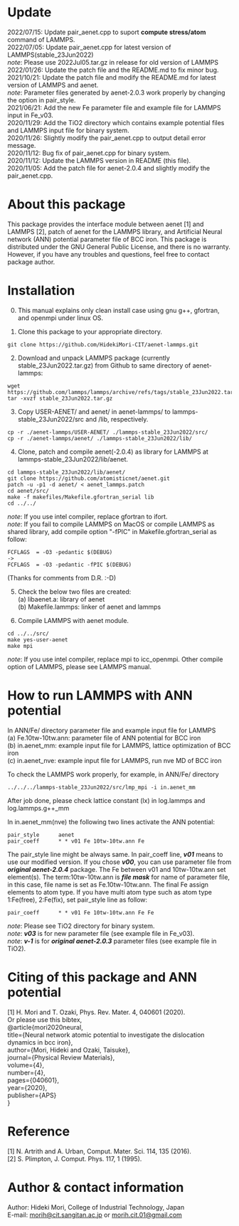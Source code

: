 # Update
2022/07/15: Update pair_aenet.cpp to suport **compute stress/atom** command of LAMMPS.  
2022/07/05: Update pair_aenet.cpp for latest version of LAMMPS(stable_23Jun2022)  
_note_: Please use 2022Jul05.tar.gz in release for old version of LAMMPS  
2022/01/26: Update the patch file and the README.md to fix minor bug.  
2021/10/21: Update the patch file and modify the README.md for latest version of LAMMPS and aenet.  
_note_: Parameter files generated by aenet-2.0.3 work properly by changing the option in pair_style.  
2021/06/21: Add the new Fe parameter file and example file for LAMMPS input in Fe_v03.  
2020/11/29: Add the TiO2 directory which contains example potential files and LAMMPS input file for binary system.  
2020/11/26: Slightly modify the pair_aenet.cpp to output detail error message.  
2020/11/12: Bug fix of pair_aenet.cpp for binary system.  
2020/11/12: Update the LAMMPS version in README (this file).  
2020/11/05: Add the patch file for aenet-2.0.4 and slightly modify the pair_aenet.cpp.  

# About this package

This package provides the interface module between aenet [1] and LAMMPS [2], patch of aenet for the LAMMPS library, and Artificial Neural network (ANN) potential parameter file of BCC iron.
This package is distributed under the GNU General Public License, and there is no warranty.
However, if you have any troubles and questions, feel free to contact package author.

# Installation

0. This manual explains only clean install case using gnu g++, gfortran, and openmpi under linux OS.

2. Clone this package to your appropriate directory.
``` 
git clone https://github.com/HidekiMori-CIT/aenet-lammps.git
```

2. Download and unpack LAMMPS package (currently stable_23Jun2022.tar.gz) from Github to same directory of aenet-lammps:  
``` 
wget https://github.com/lammps/lammps/archive/refs/tags/stable_23Jun2022.tar.gz
tar -xvzf stable_23Jun2022.tar.gz
``` 

3. Copy USER-AENET/ and aenet/ in aenet-lammps/ to lammps-stable_23Jun2022/src and /lib, respectively.
```
cp -r ./aenet-lammps/USER-AENET/ ./lammps-stable_23Jun2022/src/
cp -r ./aenet-lammps/aenet/ ./lammps-stable_23Jun2022/lib/
```

4. Clone, patch and compile aenet(-2.0.4) as library for LAMMPS at lammps-stable_23Jun2022/lib/aenet.
```
cd lammps-stable_23Jun2022/lib/aenet/
git clone https://github.com/atomisticnet/aenet.git
patch -u -p1 -d aenet/ < aenet_lammps.patch
cd aenet/src/
make -f makefiles/Makefile.gfortran_serial lib
cd ../../
```
_note_: If you use intel compiler, replace gfortran to ifort.  
_note_: If you fail to compile LAMMPS on MacOS or compile LAMMPS as shared library, add compile option "-fPIC" in Makefile.gfortran_serial as follow:  
```
FCFLAGS  = -O3 -pedantic $(DEBUG)
->
FCFLAGS  = -O3 -pedantic -fPIC $(DEBUG)
```
(Thanks for comments from D.R. :-D)

5. Check the below two files are created:  
(a) libaenet.a: library of aenet  
(b) Makefile.lammps: linker of aenet and lammps  

6. Compile LAMMPS with aenet module.
```
cd ../../src/
make yes-user-aenet
make mpi
```
_note_: If you use intel compiler, replace mpi to icc_openmpi. Other compile option of LAMMPS, please see LAMMPS manual.

# How to run LAMMPS with ANN potential

In ANN/Fe/ directory parameter file and example input file for LAMMPS  
(a) Fe.10tw-10tw.ann: parameter file of ANN potential for BCC iron   
(b) in.aenet_mm: example input file for LAMMPS, lattice optimization of BCC iron  
(c) in.aenet_nve: example input file for LAMMPS, run nve MD of BCC iron  

To check the LAMMPS work properly, for example, in ANN/Fe/ directory
```
../../../lammps-stable_23Jun2022/src/lmp_mpi -i in.aenet_mm
```
After job done, please check lattice constant (lx) in log.lammps and log.lammps.g++_mm

In in.aenet_mm(nve) the following two lines activate the ANN potential:
```
pair_style      aenet
pair_coeff      * * v01 Fe 10tw-10tw.ann Fe
```

The pair_style line might be always same.
In pair_coeff line, **_v01_** means to use our modified version. 
If you chose **_v00_**, you can use parameter file from **_original aenet-2.0.4_** package.
The Fe between v01 and 10tw-10tw.ann set element(s).
The term:10tw-10tw.ann is **_file mask_** for name of parameter file, in this case, file name is set as Fe.10tw-10tw.ann.
The final Fe assign elements to atom type.
If you have multi atom type such as atom type 1:Fe(free), 2:Fe(fix), set pair_style line as follow:  
```
pair_coeff      * * v01 Fe 10tw-10tw.ann Fe Fe 
```
_note_: Please see TiO2 directory for binary system.  
_note_: **_v03_** is for new parameter file (see example file in Fe_v03).  
_note_: **_v-1_** is for **_original aenet-2.0.3_** parameter files (see example file in TiO2).  

# Citing of this package and ANN potential
[1] H. Mori and T. Ozaki, Phys. Rev. Mater. 4, 040601 (2020).  
Or please use this bibtex,   
@article{mori2020neural,  
  title={Neural network atomic potential to investigate the dislocation dynamics in bcc iron},  
  author={Mori, Hideki and Ozaki, Taisuke},  
  journal={Physical Review Materials},  
  volume={4},  
  number={4},  
  pages={040601},  
  year={2020},  
  publisher={APS}  
}

# Reference
[1] N. Artrith and A. Urban, Comput. Mater. Sci. 114, 135 (2016).  
[2] S. Plimpton, J. Comput. Phys. 117, 1 (1995).  
 

# Author & contact information
Author: Hideki Mori, College of Industrial Technology, Japan  
E-mail: morih@cit.sangitan.ac.jp or morih.cit.01@gmail.com

